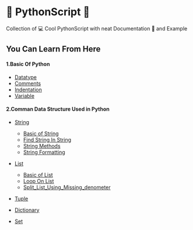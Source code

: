 # :snake: PythonScript :page_with_curl:
Collection of :computer: Cool PythonScript with neat Documentation :page_facing_up: and Example

## You Can Learn From Here
#### 1.Basic Of Python
- [Datatype](https://github.com/chavarera/PythonScript/blob/master/Basic/datatype.py)
- [Comments](https://github.com/chavarera/PythonScript/blob/master/Basic/commentsinpython.py)
- [Indentation](https://github.com/chavarera/PythonScript/blob/master/Basic/indentation.py)
- [Variable](https://github.com/chavarera/PythonScript/blob/master/Basic/variable.py)

#### 2.Comman Data Structure Used in Python
- [String](https://github.com/chavarera/PythonScript/Data_Structure_In_Python/String)
  - [Basic of String](https://github.com/chavarera/PythonScript/Data_Structure_In_Python/String/1.BasicOfStrings.py)
  - [Find String In String](https://github.com/chavarera/PythonScript/Data_Structure_In_Python/String/3.FindOperatorInString.py)
  - [String Methods](https://github.com/chavarera/PythonScript/Data_Structure_In_Python/String/2.StringMethods.py)
  - [String Formatting](https://github.com/chavarera/PythonScript/Data_Structure_In_Python/String/4.StringFromatting.py)
 
- [List]( https://github.com/chavarera/PythonScript/Data_Structure_In_Python/List)
  - [Basic of List](https://github.com/chavarera/PythonScript/Data_Structure_In_Python/List/1.BasicOfList.py)
  - [Loop On List](https://github.com/chavarera/PythonScript/Data_Structure_In_Python/List/2.LoopOnList.py)
  - [Split_List_Using_Missing_denometer](https://github.com/chavarera/PythonScript/Data_Structure_In_Python/3.Split_List_Using_Missing_denometer.py)
  
- [Tuple]() 
- [Dictionary]()
- [Set]()
